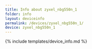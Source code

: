 ```yaml
---
title: Info about zyxel_nbg550n_1
folder: info
layout: deviceinfo
permalink: /devices/zyxel_nbg550n_1/
device: zyxel_nbg550n_1
---
```

{% include templates/device_info.md %}
